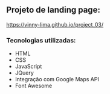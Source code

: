 ## Projeto de landing page:
https://vinny-lima.github.io/project_03/

### Tecnologias utilizadas:

- HTML
- CSS
- JavaScript
- JQuery
- Integração com Google Maps API
- Font Awesome
